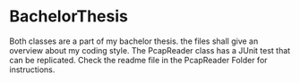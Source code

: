 # BachelorThesis
Both classes are a part of my bachelor thesis. the files shall give an overview about my coding style.
The PcapReader class has a JUnit test that can be replicated. Check the readme file in the PcapReader Folder for instructions.
